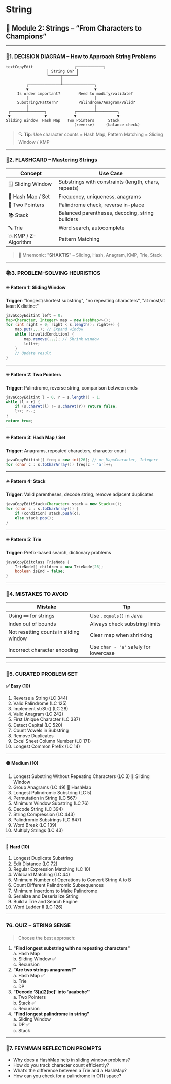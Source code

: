 # String

## 📘 Module 2: Strings – “From Characters to Champions”

***

### 📍1. DECISION DIAGRAM – How to Approach String Problems

```
textCopyEdit                  ┌────────────┐
                  │ String Qn? │
                  └─────┬──────┘
                        │
         ┌──────────────┴──────────────┐
         ▼                             ▼
     Is order important?        Need to modify/validate?
         │                             │
     Substring/Pattern?         Palindrome/Anagram/Valid?
         │                             │
 ┌───────┴───────┐            ┌────────┴─────────┐
 ▼               ▼            ▼                  ▼
Sliding Window  Hash Map   Two Pointers      Stack
                              (reverse)     (balance check)
```

> 🔍 **Tip**: Use character counts = Hash Map, Pattern Matching = Sliding Window / KMP

***

### 🧠2. FLASHCARD – Mastering Strings

| Concept              | Use Case                                             |
| -------------------- | ---------------------------------------------------- |
| 🪟 Sliding Window    | Substrings with constraints (length, chars, repeats) |
| 🔢 Hash Map / Set    | Frequency, uniqueness, anagrams                      |
| 🔁 Two Pointers      | Palindrome check, reverse in-place                   |
| 📚 Stack             | Balanced parentheses, decoding, string builders      |
| 🔤 Trie              | Word search, autocomplete                            |
| 💥 KMP / Z-Algorithm | Pattern Matching                                     |

> 🔖 Mnemonic: "**SHAKTiS**" – Sliding, Hash, Anagram, KMP, Trie, Stack

***

### 📚3. PROBLEM-SOLVING HEURISTICS

#### ✳️ Pattern 1: Sliding Window

**Trigger**: "longest/shortest substring", "no repeating characters", "at most/at least K distinct"

```java
javaCopyEditint left = 0;
Map<Character, Integer> map = new HashMap<>();
for (int right = 0; right < s.length(); right++) {
    map.put(...); // Expand window
    while (invalidCondition) {
        map.remove(...); // Shrink window
        left++;
    }
    // Update result
}
```

***

#### ✳️ Pattern 2: Two Pointers

**Trigger**: Palindrome, reverse string, comparison between ends

```java
javaCopyEditint l = 0, r = s.length() - 1;
while (l < r) {
    if (s.charAt(l) != s.charAt(r)) return false;
    l++; r--;
}
return true;
```

***

#### ✳️ Pattern 3: Hash Map / Set

**Trigger**: Anagrams, repeated characters, character count

```java
javaCopyEditint[] freq = new int[26]; // or Map<Character, Integer>
for (char c : s.toCharArray()) freq[c - 'a']++;
```

***

#### ✳️ Pattern 4: Stack

**Trigger**: Valid parentheses, decode string, remove adjacent duplicates

```java
javaCopyEditStack<Character> stack = new Stack<>();
for (char c : s.toCharArray()) {
    if (condition) stack.push(c);
    else stack.pop();
}
```

***

#### ✳️ Pattern 5: Trie

**Trigger**: Prefix-based search, dictionary problems

```java
javaCopyEditclass TrieNode {
    TrieNode[] children = new TrieNode[26];
    boolean isEnd = false;
}
```

***

### 🔄4. MISTAKES TO AVOID

| Mistake                                | Tip                                   |
| -------------------------------------- | ------------------------------------- |
| Using `==` for strings                 | Use `.equals()` in Java               |
| Index out of bounds                    | Always check substring limits         |
| Not resetting counts in sliding window | Clear map when shrinking              |
| Incorrect character encoding           | Use `char - 'a'` safely for lowercase |

***

### 🧩5. CURATED PROBLEM SET

#### ✅ Easy (10)

1. Reverse a String (LC 344)
2. Valid Palindrome (LC 125)
3. Implement strStr() (LC 28)
4. Valid Anagram (LC 242)
5. First Unique Character (LC 387)
6. Detect Capital (LC 520)
7. Count Vowels in Substring
8. Remove Duplicates
9. Excel Sheet Column Number (LC 171)
10. Longest Common Prefix (LC 14)

***

#### 🟡 Medium (10)

1. Longest Substring Without Repeating Characters (LC 3) 🔗 Sliding Window
2. Group Anagrams (LC 49) 🔗 HashMap
3. Longest Palindromic Substring (LC 5)
4. Permutation in String (LC 567)
5. Minimum Window Substring (LC 76)
6. Decode String (LC 394)
7. String Compression (LC 443)
8. Palindromic Substrings (LC 647)
9. Word Break (LC 139)
10. Multiply Strings (LC 43)

***

#### 🔴 Hard (10)

1. Longest Duplicate Substring
2. Edit Distance (LC 72)
3. Regular Expression Matching (LC 10)
4. Wildcard Matching (LC 44)
5. Minimum Number of Operations to Convert String A to B
6. Count Different Palindromic Subsequences
7. Minimum Insertions to Make Palindrome
8. Serialize and Deserialize String
9. Build a Trie and Search Engine
10. Word Ladder II (LC 126)

***

### ❓6. QUIZ – STRING SENSE

> Choose the best approach:

1. **"Find longest substring with no repeating characters"**\
   a. Hash Map\
   b. Sliding Window ✅\
   c. Recursion
2. **"Are two strings anagrams?"**\
   a. Hash Map ✅\
   b. Trie\
   c. DP
3. **"Decode ‘3\[a]2\[bc]’ into ‘aaabcbc’"**\
   a. Two Pointers\
   b. Stack ✅\
   c. Recursion
4. **"Find longest palindrome in string"**\
   a. Sliding Window\
   b. DP ✅\
   c. Stack

***

### 🧠7. FEYNMAN REFLECTION PROMPTS

* Why does a HashMap help in sliding window problems?
* How do you track character count efficiently?
* What’s the difference between a Trie and a HashMap?
* How can you check for a palindrome in O(1) space?
